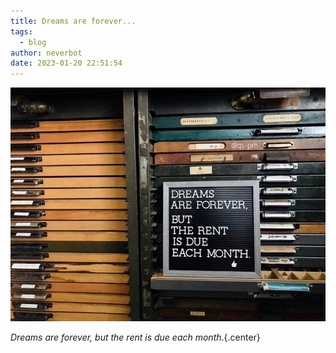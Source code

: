 ```yaml
---
title: Dreams are forever...
tags:
  - blog
author: neverbot
date: 2023-01-20 22:51:54
---
```



![IMG_0078](./dreams-are-forever/IMG_0078.jpg)

*Dreams are forever, but the rent is due each month*.{.center}
